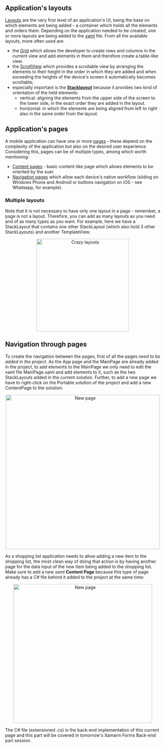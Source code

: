 ## Application's layouts
[Layouts](https://developer.xamarin.com/guides/xamarin-forms/user-interface/controls/layouts/) are the very first level of an application's UI, being the base on which elements are being added - a container which holds all the elements and orders them.
Depending on the application needed to be created, one or more layouts are being added to the [xaml](https://msdn.microsoft.com/en-us/library/cc295302.aspx) file. 
From all the available layouts, more often used are:
- the [Grid](https://developer.xamarin.com/api/type/Xamarin.Forms.Grid/) which allows the developer to create rows and columns in the current view and add elements in them and therefore create a table-like view.
- the [ScrollView](https://developer.xamarin.com/api/type/Xamarin.Forms.ScrollView/) which provides a scrollable view by arranging the elements to their height in the order in which they are added and when exceeding the heights of the device's screen it automatically becomes scrollable;
- especially important is the [**Stacklayout**](https://developer.xamarin.com/api/type/Xamarin.Forms.StackLayout/) because it provides two kind of orientation of the held elements:
  - vertical: aligning the elements from the upper side of the screen to the lower side, in the exact order they are added in the layout. 
  - horizontal: in which the elements are being aligned from left to right also in the same order from the layout.

## Application's pages
A mobile application can have one or more [pages](https://developer.xamarin.com/guides/xamarin-forms/user-interface/controls/pages/) - these depend on the complexity of the application but also on the desired user experience. Considering this, pages can be of multiple types, among which worth mentioning:
- [Content pages](https://developer.xamarin.com/api/type/Xamarin.Forms.ContentPage/) - basic content-like page which allows elements to be oriented by the suer.
- [Navigation pages](https://developer.xamarin.com/api/type/Xamarin.Forms.NavigationPage/) which allow each device's native workflow (sliding on Windows Phone and Android or buttons navigation on iOS - see Whatsapp, for example).


### Multiple layouts
Note that it is not necessary to have only one layout in a page - remember, a page is not a layout. Therefore, you can add as many layouts as you need and of as many types as you want. For example, here we have a StackLayout that contains one other StackLayout (which also hold 3 other StackLayouts) and another TemplateView.
<p align="center"><img height="300" alt="Crazy layouts" src="https://github.com/microsoft-dx/xamarin-fundamentals-ui/blob/master/Images/layouts.png?raw=true" margin=auto></p>


## Navigation through pages
To create the navigation between the pages, first of all the pages _need to be added in the project_.
As the App page and the MainPage are already added in the project, to add elements to the MainPage we only need to edit the xaml file MainPage.xaml and add elements to it, such as the two StackLayouts added in the current solution.
Further, to add a new page we have to right-click on the Portable solution of the project and add a new ContentPage to the solution:
<p align="center"><img height="500" alt="New page" src="https://github.com/microsoft-dx/xamarin-fundamentals-ui/blob/master/Images/new-page.png?raw=true" margin=auto></p>

As a shopping list application needs to allow adding a new item to the shopping list, the most clean way of doing that action is by having another page for the data input of the new item being added to the shopping list.
Make sure to add a new xaml **Content Page** because this type of page already has a C# file behind it added to the project at the same time:

<p align="center"><img height="450" alt="New page" src="https://github.com/microsoft-dx/xamarin-fundamentals-ui/blob/master/Images/new-item.PNG?raw=true" margin=auto></p>

The C# file (extensioned .cs) is the back-end implementation of this current page and this part will be covered in tomorrow's Xamarin Forms Back-end part session.
